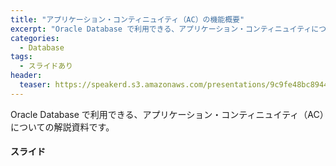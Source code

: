 ```yaml
---
title: "アプリケーション・コンティニュイティ（AC）の機能概要"
excerpt: "Oracle Database で利用できる、アプリケーション・コンティニュイティについての解説資料です。"
categories:
  - Database
tags:
  - スライドあり
header:
  teaser: https://speakerd.s3.amazonaws.com/presentations/9c9fe48bc8944763850bb6577def09e8/slide_0.jpg
---
```


  
Oracle Database で利用できる、アプリケーション・コンティニュイティ（AC）についての解説資料です。  



#### スライド

<div style="max-width:768px">

<!-- Speakerdeckから Embeded リンクを取得して貼り付け (ここから) -->
<script async class="speakerdeck-embed" data-id="9c9fe48bc8944763850bb6577def09e8" data-ratio="1.77777777777778" src="//speakerdeck.com/assets/embed.js"></script>
<!-- Speakerdeckから Embeded リンクを取得して貼り付け (ここまで) -->

</div>